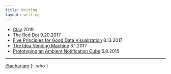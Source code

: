 ```yaml
---
title: Writing
layout: writing
---
```


+ [Clay](https://www.clay.earth/why) <span>2019</span>
+ [The Red Dot](/red-dot) <span>9.20.2017</span>
+ [Five Principles for Good Data Visualization](/dataviz) <span>8.13.2017</span>
+ [The Idea Vending Machine](/elyxel) <span>8.1.2017</span>
+ [Prototyping an Ambient Notification Cube](/prototyping) <span>5.8.2015</span>

-----

[@achariam](http://www.twitter.com/achariam)
{: .who }


